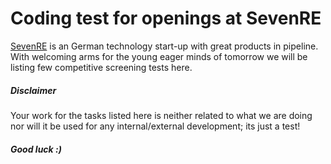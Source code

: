# Coding test for openings at SevenRE 

[SevenRE](http://www.seven-re.com) is an German technology start-up with great products in pipeline. With welcoming arms for the young eager minds of tomorrow we will be listing few competitive screening tests here.

##### Disclaimer

Your work for the tasks listed here is neither related to what we are doing nor will it be used for any internal/external development; its just a test!

##### Good luck :)
